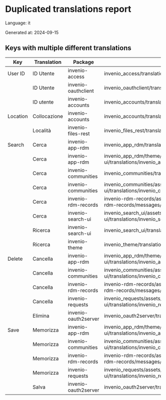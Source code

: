 # Duplicated translations report

Language: it

Generated at: 2024-09-15


## Keys with multiple different translations


| Key | Translation | Package | File |
| --- | --- | --- | --- |
| User ID| ID Utente | invenio-access | invenio_access/translations/it/LC_MESSAGES/messages.po |
|| ID Utente | invenio-oauthclient | invenio_oauthclient/translations/it/LC_MESSAGES/messages.po |
|| ID utente | invenio-accounts | invenio_accounts/translations/it/LC_MESSAGES/messages.po |
| Location| Collocazione | invenio-accounts | invenio_accounts/translations/it/LC_MESSAGES/messages.po |
|| Località | invenio-files-rest | invenio_files_rest/translations/it/LC_MESSAGES/messages.po |
| Search| Cerca | invenio-app-rdm | invenio_app_rdm/translations/it/LC_MESSAGES/messages.po |
|| Cerca | invenio-app-rdm | invenio_app_rdm/theme/assets/semantic-ui/translations/invenio_app_rdm/messages/it/messages.po |
|| Cerca | invenio-communities | invenio_communities/translations/it/LC_MESSAGES/messages.po |
|| Cerca | invenio-communities | invenio_communities/assets/semantic-ui/translations/invenio_communities/messages/it/messages.po |
|| Cerca | invenio-rdm-records | invenio-rdm-records/assets/semantic-ui/translations/invenio-rdm-records/messages/it/messages.po |
|| Cerca | invenio-search-ui | invenio_search_ui/assets/semantic-ui/translations/invenio_search_ui/messages/it/messages.po |
|| Ricerca | invenio-search-ui | invenio_search_ui/translations/it/LC_MESSAGES/messages.po |
|| Ricerca | invenio-theme | invenio_theme/translations/it/LC_MESSAGES/messages.po |
| Delete| Cancella | invenio-app-rdm | invenio_app_rdm/theme/assets/semantic-ui/translations/invenio_app_rdm/messages/it/messages.po |
|| Cancella | invenio-communities | invenio_communities/assets/semantic-ui/translations/invenio_communities/messages/it/messages.po |
|| Cancella | invenio-rdm-records | invenio-rdm-records/assets/semantic-ui/translations/invenio-rdm-records/messages/it/messages.po |
|| Cancella | invenio-requests | invenio_requests/assets/semantic-ui/translations/invenio_requests/messages/it/messages.po |
|| Elimina | invenio-oauth2server | invenio_oauth2server/translations/it/LC_MESSAGES/messages.po |
| Save| Memorizza | invenio-app-rdm | invenio_app_rdm/theme/assets/semantic-ui/translations/invenio_app_rdm/messages/it/messages.po |
|| Memorizza | invenio-communities | invenio_communities/assets/semantic-ui/translations/invenio_communities/messages/it/messages.po |
|| Memorizza | invenio-rdm-records | invenio-rdm-records/assets/semantic-ui/translations/invenio-rdm-records/messages/it/messages.po |
|| Memorizza | invenio-requests | invenio_requests/assets/semantic-ui/translations/invenio_requests/messages/it/messages.po |
|| Salva | invenio-oauth2server | invenio_oauth2server/translations/it/LC_MESSAGES/messages.po |
